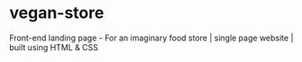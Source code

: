 # vegan-store
Front-end landing page - For an imaginary food store | single page website | built using HTML & CSS
